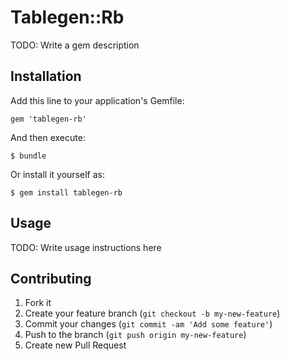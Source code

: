 # Tablegen::Rb

TODO: Write a gem description

## Installation

Add this line to your application's Gemfile:

    gem 'tablegen-rb'

And then execute:

    $ bundle

Or install it yourself as:

    $ gem install tablegen-rb

## Usage

TODO: Write usage instructions here

## Contributing

1. Fork it
2. Create your feature branch (`git checkout -b my-new-feature`)
3. Commit your changes (`git commit -am 'Add some feature'`)
4. Push to the branch (`git push origin my-new-feature`)
5. Create new Pull Request

